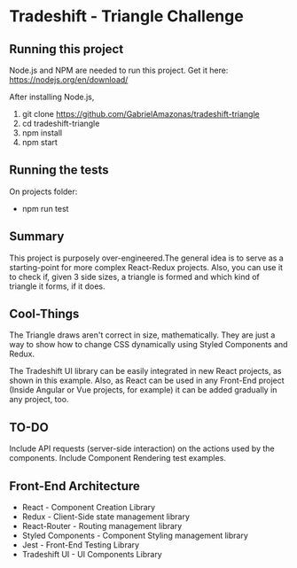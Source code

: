 # Tradeshift - Triangle Challenge

## Running this project

Node.js and NPM are needed to run this project. Get it here: https://nodejs.org/en/download/

After installing Node.js,

1. git clone https://github.com/GabrielAmazonas/tradeshift-triangle
2. cd tradeshift-triangle
3. npm install
4. npm start

## Running the tests
On projects folder:
- npm run test

## Summary
This project is purposely over-engineered.The general idea is to serve as a starting-point for more complex React-Redux projects.
Also, you can use it to check if, given 3 side sizes, a triangle is formed and which kind of triangle it forms, if it does.

## Cool-Things
The Triangle draws aren't correct in size, mathematically. They are just a way to show how to change CSS dynamically using Styled Components and Redux.

The Tradeshift UI library can be easily integrated in new React projects, as shown in this example. Also, as React can be used in any Front-End project (Inside Angular or Vue projects, for example) it can be added gradually in any project, too.

## TO-DO
Include API requests (server-side interaction) on the actions used by the components.
Include Component Rendering test examples.


## Front-End Architecture
- React - Component Creation Library
- Redux - Client-Side state management library
- React-Router - Routing management library
- Styled Components - Component Styling management library
- Jest - Front-End Testing Library
- Tradeshift UI - UI Components Library

